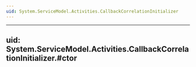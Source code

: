 ```yaml
---
uid: System.ServiceModel.Activities.CallbackCorrelationInitializer
---
```


---
uid: System.ServiceModel.Activities.CallbackCorrelationInitializer.#ctor
---
